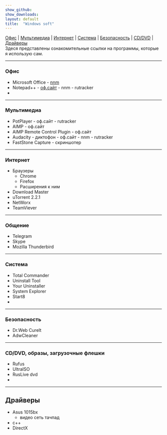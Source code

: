 ```yaml
---
show_github:
show_downloads:
layout: default
title:  "Windows soft"
---
```

[Офис](#офис) | [Мультимедиа](#мультимедиа) | [Интернет](#интернет) | [Система](#система) | [Безопасность](#безопасность) | [CD/DVD](#cddvd-образы-загрузочные-флешки) | [Драйверы](#драйверы)  
Здеся представлены  ознакомительные ссылки на  программы, которые  я использую сам.  
___
### Офис
* Microsoft Office - [nnm](#nnm)
* Notepad++ - [оф.сайт](#npp) - nnm - rutracker
* 
___
### Мультимедиа
* PotPlayer - оф.сайт - rutracker
* AIMP - оф.сайт
* AIMP Remote Control Plugin - оф.сайт
* Audacity - диктофон - оф.сайт - nnm - rutracker
* FastStone Capture - скриншотер
___
### Интернет
* Браузеры
  * Chrome
  * Firefox
  * Расширения к ним
* Download Master
* uTorrent 2.2.1
* NetWorx
* TeamViever
___
### Общение
* Telegram
* Skype
* Mozilla Thunderbird
___
### Система
* Total Commander
* Uninstall Tool
* Your Uninstaller
* System Explorer
* Start8
* 
___
### Безопасность
* Dr.Web CureIt
* AdwCleaner
___
### CD/DVD, образы, загрузочные флешки
* Rufus
* UltraISO
* RusLive dvd
* 
___
## Драйверы
* Asus 1015bx
  * видео
  сеть
  тачпад
* с++
* DirectX
